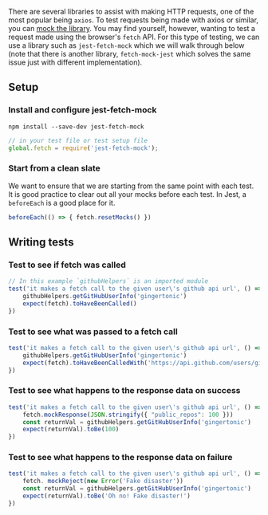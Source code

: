 There are several libraries to assist with making HTTP requests, one of the most popular being `axios`. To test requests being made with axios or similar, you can [mock the library](https://github.com/getfutureproof/fp_guides_wiki/wiki/Mocking-Functions-and-Modules-for-Testing-with-Jest). You may find yourself, however, wanting to test a request made using the browser's `fetch` API. For this type of testing, we can use a library such as `jest-fetch-mock` which we will walk through below (note that there is another library, `fetch-mock-jest` which solves the same issue just with different implementation).

## Setup
### Install and configure jest-fetch-mock
`npm install --save-dev jest-fetch-mock`

```js
// in your test file or test setup file
global.fetch = require('jest-fetch-mock');
```

### Start from a clean slate
We want to ensure that we are starting from the same point with each test. It is good practice to clear out all your mocks before each test. In Jest, a `beforeEach` is a good place for it.
```js
beforeEach(() => { fetch.resetMocks() })
```

## Writing tests
### Test to see if fetch was called
```js
// In this example `githubHelpers` is an imported module
test('it makes a fetch call to the given user\'s github api url', () => {
    githubHelpers.getGitHubUserInfo('gingertonic')
    expect(fetch).toHaveBeenCalled()
})
```

### Test to see what was passed to a fetch call
```js
test('it makes a fetch call to the given user\'s github api url', () => {
    githubHelpers.getGitHubUserInfo('gingertonic')
    expect(fetch).toHaveBeenCalledWith('https://api.github.com/users/gingertonic')
})
```

### Test to see what happens to the response data on success
```js
test('it makes a fetch call to the given user\'s github api url', () => {
    fetch.mockResponse(JSON.stringify({ "public_repos": 100 }))
    const returnVal = githubHelpers.getGitHubUserInfo('gingertonic')
    expect(returnVal).toBe(100)
})
```

### Test to see what happens to the response data on failure
```js
test('it makes a fetch call to the given user\'s github api url', () => {
    fetch. mockReject(new Error('Fake disaster'))
    const returnVal = githubHelpers.getGitHubUserInfo('gingertonic')
    expect(returnVal).toBe('Oh no! Fake disaster!')
})
```